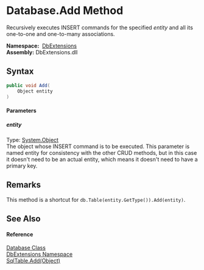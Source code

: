 Database.Add Method
===================
Recursively executes INSERT commands for the specified *entity* and all its one-to-one and one-to-many associations.

  **Namespace:**  [DbExtensions][1]  
  **Assembly:** DbExtensions.dll

Syntax
------

```csharp
public void Add(
	Object entity
)
```

#### Parameters

##### *entity*
Type: [System.Object][2]  
 The object whose INSERT command is to be executed. This parameter is named entity for consistency with the other CRUD methods, but in this case it doesn't need to be an actual entity, which means it doesn't need to have a primary key.


Remarks
-------
This method is a shortcut for `db.Table(entity.GetType()).Add(entity)`.

See Also
--------

#### Reference
[Database Class][3]  
[DbExtensions Namespace][1]  
[SqlTable.Add(Object)][4]  

[1]: ../README.md
[2]: http://msdn.microsoft.com/en-us/library/e5kfa45b
[3]: README.md
[4]: ../SqlTable/Add.md
